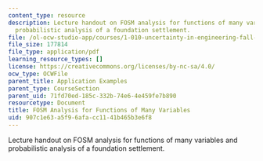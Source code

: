 ```yaml
---
content_type: resource
description: Lecture handout on FOSM analysis for functions of many variables and
  probabilistic analysis of a foundation settlement.
file: /ol-ocw-studio-app/courses/1-010-uncertainty-in-engineering-fall-2008/907c1e63a5f96afacc1141b465b3e6f8_app_14.pdf
file_size: 177814
file_type: application/pdf
learning_resource_types: []
license: https://creativecommons.org/licenses/by-nc-sa/4.0/
ocw_type: OCWFile
parent_title: Application Examples
parent_type: CourseSection
parent_uid: 71fd70ed-185c-332b-74e6-4e459fe7b890
resourcetype: Document
title: FOSM Analysis for Functions of Many Variables
uid: 907c1e63-a5f9-6afa-cc11-41b465b3e6f8
---
```

Lecture handout on FOSM analysis for functions of many variables and probabilistic analysis of a foundation settlement.